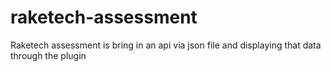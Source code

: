 # raketech-assessment
Raketech assessment is bring in an api via json file and displaying that data through the plugin
